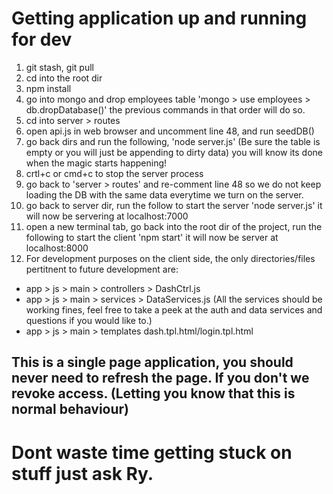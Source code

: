 # Getting application up and running for dev

1. git stash, git pull
2. cd into the root dir
3. npm install
2. go into mongo and drop employees table 'mongo > use employees > db.dropDatabase()' the previous commands in that order will do so.
3. cd into server > routes
4. open api.js in web browser and uncomment line 48, and run seedDB()
5. go back dirs and run the following, 'node server.js' (Be sure the table is empty or you will just be appending to dirty data) you will know its done when the magic starts happening!
6. crtl+c or cmd+c to stop the server process
7. go back to 'server > routes' and re-comment line 48 so we do not keep loading the DB with the same data everytime we turn on the server.
8. go back to server dir, run the follow to start the server 'node server.js' it will now be servering at localhost:7000
9. open a new terminal tab, go back into the root dir of the project, run the following to start the client 'npm start' it will now be server at localhost:8000
10. For development purposes on the client side, the only directories/files pertitnent to future development are: 
- app > js > main > controllers > DashCtrl.js 
- app > js > main > services > DataServices.js (All the services should be working fines, feel free to take a peek at the auth and data services and questions if you would like to.)
- app > js > main > templates dash.tpl.html/login.tpl.html

## This is a single page application, you should never need to refresh the page. If you don't we revoke access. (Letting you know that this is normal behaviour)

# Dont waste time getting stuck on stuff just ask Ry. 

